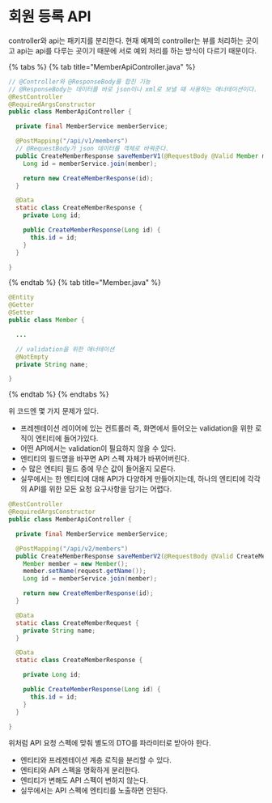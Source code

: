 # 회원 등록 API

controller와 api는 패키지를 분리한다. 현재 예제의 controller는 뷰를 처리하는 곳이고 api는 api를 다루는 곳이기 때문에 서로 예외 처리를 하는 방식이 다르기 때문이다.

{% tabs %} {% tab title="MemberApiController.java" %}

```java
// @Controller와 @ResponseBody를 합친 기능
// @ResponseBody는 데이터를 바로 json이나 xml로 보낼 때 사용하는 애너테이션이다.
@RestController
@RequiredArgsConstructor
public class MemberApiController {

  private final MemberService memberService;

  @PostMapping("/api/v1/members")
  // @RequestBody가 json 데이터를 객체로 바꿔준다.
  public CreateMemberResponse saveMemberV1(@RequestBody @Valid Member member) {
    Long id = memberService.join(member);

    return new CreateMemberResponse(id);
  }

  @Data
  static class CreateMemberResponse {
    private Long id;

    public CreateMemberResponse(Long id) {
      this.id = id;
    }
  }

}
```

{% endtab %} {% tab title="Member.java" %}

```java
@Entity
@Getter
@Setter
public class Member {

  ...

  // validation을 위한 애너테이션
  @NotEmpty
  private String name;

}

```

{% endtab %} {% endtabs %}

위 코드엔 몇 가지 문제가 있다.

- 프레젠테이션 레이어에 있는 컨트롤러 즉, 화면에서 들어오는 validation을 위한 로직이 엔티티에 들어가있다. 
- 어떤 API에서는 validation이 필요하지 않을 수 있다.
- 엔티티의 필드명을 바꾸면 API 스펙 자체가 바뀌어버린다.
- 수 많은 엔티티 필드 중에 무슨 값이 들어올지 모른다.
- 실무에서는 한 엔티티에 대해 API가 다양하게 만들어지는데, 하나의 엔티티에 각각의 API를 위한 모든 요청 요구사항을 담기는 어렵다.

```java
@RestController
@RequiredArgsConstructor
public class MemberApiController {

  private final MemberService memberService;

  @PostMapping("/api/v2/members")
  public CreateMemberResponse saveMemberV2(@RequestBody @Valid CreateMemberRequest request) {
    Member member = new Member();
    member.setName(request.getName());
    Long id = memberService.join(member);

    return new CreateMemberResponse(id);
  }

  @Data
  static class CreateMemberRequest {
    private String name;
  }

  @Data
  static class CreateMemberResponse {

    private Long id;

    public CreateMemberResponse(Long id) {
      this.id = id;
    }
  }

}

```

위처럼 API 요청 스펙에 맞춰 별도의 DTO를 파라미터로 받아야 한다.

- 엔티티와 프레젠테이션 계층 로직을 분리할 수 있다.
- 엔티티와 API 스펙을 명확하게 분리한다.
- 엔티티가 변해도 API 스펙이 변하지 않는다.
- 실무에서는 API 스펙에 엔티티를 노출하면 안된다.